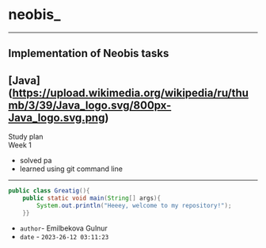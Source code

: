 # neobis_
---
Implementation of Neobis tasks
---
[Java] (https://upload.wikimedia.org/wikipedia/ru/thumb/3/39/Java_logo.svg/800px-Java_logo.svg.png)
---
Study plan</br>
Week 1</br>
- solved pa
- learned using git command line
---
```Java
public class Greatig(){
    public static void main(String[] args){
        System.out.println("Heeey, welcome to my repository!");
    }}
```

 - `author`- Emilbekova Gulnur
 - `date` - `2023-26-12 03:11:23`